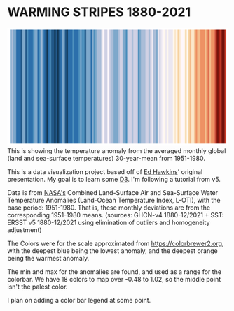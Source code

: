 # WARMING STRIPES	1880-2021
![final visualization](stripes2021.png)
This is showing the temperature anomaly from the averaged monthly global (land and sea-surface temperatures) 30-year-mean from 1951-1980.

This is a data visualization project based off of [Ed Hawkins](https://twitter.com/ed_hawkins)' original presentation.  My goal is to learn some [D3](https://d3js.org). I'm following a tutorial from v5. 

Data is from [NASA's](https://data.giss.nasa.gov/gistemp/) Combined Land-Surface Air and Sea-Surface Water Temperature Anomalies (Land-Ocean Temperature Index, L-OTI), with the  base period: 1951-1980. That is, these monthly deviations are from the corresponding 1951-1980 means. (sources:  GHCN-v4 1880-12/2021 + SST: ERSST v5 1880-12/2021
using elimination of outliers and homogeneity adjustment)

The Colors were for the scale approximated from https://colorbrewer2.org, with the deepest blue being the lowest anomaly, and the deepest orange being the warmest anomaly. 

The min and max for the anomalies are found, and used as a range for the colorbar. We have 18 colors to map over -0.48 to 1.02, so the middle point isn't the palest color.

I plan on adding a color bar legend at some point.
